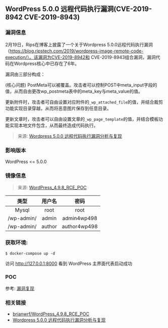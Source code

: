 ## WordPress 5.0.0 远程代码执行漏洞(CVE-2019-8942 CVE-2019-8943)

### 漏洞信息

2月19日，Rips在博客上披露了一个关于Wordpress 5.0.0远程代码执行漏洞（https://blog.ripstech.com/2019/wordpress-image-remote-code-execution/）。该漏洞为CVE-2019-8942和 CVE-2019-8943组合漏洞，漏洞代码在Wordpress核心中已存在了6年。

漏洞由三部分构成：

(核心问题) PostMeta可以被覆盖。攻击者可以控制POST中meta_input字段的值，从而自由更改wp_postmeta表中的meta_key与meta_value的值。

更新附件时，攻击者可自由设置对应附件的`_wp_attached_file`的值，并结合裁剪功能实现目录穿越，从而将恶意图片保存到任意目录。

更新文章时，攻击者可以自由设置文章的`_wp_page_template`的值，并结合模板功能实现本地文件包含，从而最终造成代码执行。

> 来源: [Wordpress 5.0.0 远程代码执行漏洞分析与复现](https://paper.seebug.org/825/)

### 影响版本

WordPress <= 5.0.0

### 镜像信息

> 来源: [WordPress_4.9.8_RCE_POC](https://github.com/brianwrf/WordPress_4.9.8_RCE_POC)

类型 | 用户名 | 密码
:-:|:-:|:-:
Mysql | root | root
/wp-admin/ | admin | admin4wp498
/wp-admin/ | author | author4wp498

### 获取环境:

 ```
$ docker-compose up -d
 ```

 访问 http://127.0.0.1:8000 看到 WordPress 主界面代表启动成功


### POC

参考: [漏洞复现](https://paper.seebug.org/825/#_3)

### 相关链接

* [brianwrf/WordPress_4.9.8_RCE_POC](https://github.com/brianwrf/WordPress_4.9.8_RCE_POC)
* [Wordpress 5.0.0 远程代码执行漏洞分析与复现](https://paper.seebug.org/825/)
